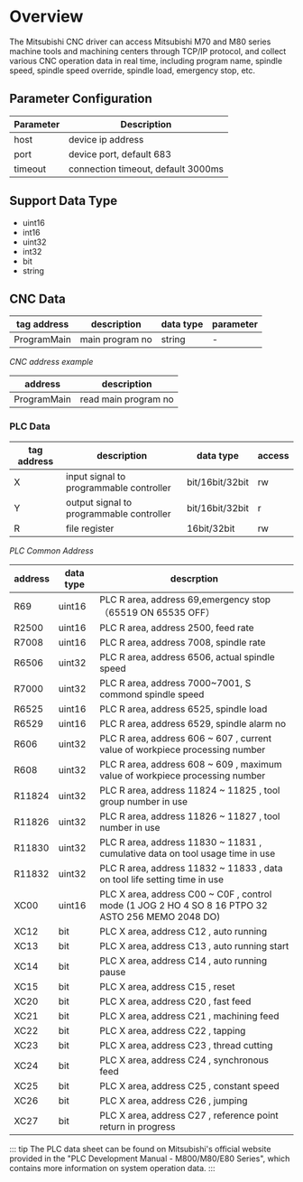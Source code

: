 # Overview

The Mitsubishi CNC driver can access Mitsubishi M70 and M80 series machine tools and machining centers through TCP/IP protocol, and collect various CNC operation data in real time, including program name, spindle speed, spindle speed override, spindle load, emergency stop, etc.

## Parameter Configuration

| Parameter | Description                        |
| --------- | ---------------------------------- |
| host      | device ip address                  |
| port      | device port, default 683          |
| timeout   | connection timeout, default 3000ms |

## Support Data Type

* uint16
* int16
* uint32
* int32
* bit
* string

## CNC Data

| tag address    | description                                  | data type    | parameter          |
| --------------- | -------------------------------------------- | ------------ | ------------------ |
| ProgramMain            | main program no                             | string | -                  |

*CNC address example*

| address    | description                               |
| ---------- | ------------------------------------- |
| ProgramMain       | read main program no                 |


### PLC Data

| tag address | description                     | data type | access     |
| ---- | ------------------------------- | ---- | ---- |
| X    | input signal to programmable controller                  | bit/16bit/32bit  | rw |
| Y    | output signal to programmable controller                   | bit/16bit/32bit  | r |
| R    | file register                    | 16bit/32bit  | rw |

*PLC Common Address*

| address | data type                                                    | descrption                                                   |
| ---- | ------------------------------------------------------------ | ------------------------------------------------------- |
| R69   | uint16 | PLC R area, address 69,emergency stop（65519 ON 65535 OFF）                                                               |
| R2500   | uint16 | PLC R area, address 2500, feed rate                                                                   |
| R7008   | uint16 | PLC R area, address 7008, spindle rate                                                                   |
| R6506   | uint32 | PLC R area, address 6506, actual spindle speed                                                                   |
| R7000   | uint32 | PLC R area, address 7000~7001, S commond spindle speed                                                                |
| R6525   | uint16 | PLC R area, address 6525, spindle load                                                                   |
| R6529   | uint16 | PLC R area, address 6529, spindle alarm no                                                               |
| R606   | uint32 | PLC R area, address 606 ~ 607 , current value of workpiece processing number                                                               |
| R608   | uint32 | PLC R area, address 608 ~ 609 , maximum value of workpiece processing number                                                               |
| R11824   | uint32 | PLC R area, address 11824 ~ 11825 , tool group number in use                                                            |
| R11826   | uint32 | PLC R area, address 11826 ~ 11827 , tool number in use                                                           |
| R11830   | uint32 | PLC R area, address 11830 ~ 11831 , cumulative data on tool usage time in use                                                 |
| R11832   | uint32 | PLC R area, address 11832 ~ 11833 , data on tool life setting time in use                                                 |
| XC00   | uint16 | PLC X area, address C00 ~ C0F , control mode (1 JOG 2 HO 4 SO 8  16 PTPO 32 ASTO 256 MEMO 2048 DO)                                                               |
| XC12   | bit | PLC X area, address C12 , auto running                                                           |
| XC13   | bit | PLC X area, address C13 , auto running start                                                       |
| XC14   | bit | PLC X area, address C14 , auto running pause                                                          |
| XC15   | bit | PLC X area, address C15 , reset                                                           |
| XC20   | bit | PLC X area, address C20 , fast feed                                                          |
| XC21   | bit | PLC X area, address C21 , machining feed                                                          |
| XC22   | bit | PLC X area, address C22 , tapping                                                          |
| XC23   | bit | PLC X area, address C23 , thread cutting                                                          |
| XC24   | bit | PLC X area, address C24 , synchronous feed                                                          |
| XC25   | bit | PLC X area, address C25 , constant speed                                                          |
| XC26   | bit | PLC X area, address C26 , jumping                                                          |
| XC27   | bit | PLC X area, address C27 , reference point return in progress                                                          |

::: tip
The PLC data sheet can be found on Mitsubishi's official website provided in the "PLC Development Manual - M800/M80/E80 Series", which contains more information on system operation data.
:::

